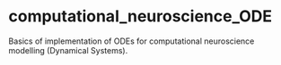 # computational_neuroscience_ODE
Basics of implementation of ODEs for computational neuroscience modelling (Dynamical Systems).
